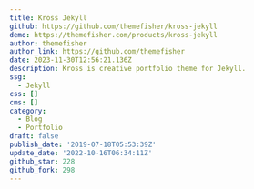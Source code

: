 ```yaml
---
title: Kross Jekyll
github: https://github.com/themefisher/kross-jekyll
demo: https://themefisher.com/products/kross-jekyll
author: themefisher
author_link: https://github.com/themefisher
date: 2023-11-30T12:56:21.136Z
description: Kross is creative portfolio theme for Jekyll.
ssg:
  - Jekyll
css: []
cms: []
category:
  - Blog
  - Portfolio
draft: false
publish_date: '2019-07-18T05:53:39Z'
update_date: '2022-10-16T06:34:11Z'
github_star: 228
github_fork: 298
---
```

